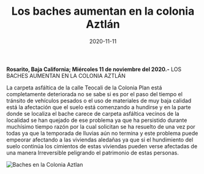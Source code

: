 ﻿---
layout: blog
title:  "Los baches aumentan en la colonia Aztlán"
date:   2020-11-11  
categories: rosarito
permalink: /:categories/:title:output_ext
image: /img/cnr/baches.jpg
alt: "Rosarito Centro"
autor: "CNR Noticias - Canal 73"
---


**Rosarito, Baja California;  Miércoles 11 de noviembre del 2020.-** LOS BACHES AUMENTAN EN LA COLONIA AZTLÁN 


La carpeta asfáltica de la calle Teocali de la Colonia Plan está completamente deteriorada no se sabe si es por el paso del tiempo el tránsito de vehículos pesados o el uso de materiales de muy baja calidad está la afectación que el suelo está comenzando a hundirse y en la parte donde se localiza el bache carece de carpeta asfáltica vecinos de la localidad se han quejado de ese problema ya que ha persistido durante muchísimo tiempo razón por la cual solicitan se ha resuelto de una vez por todas ya que la temporada de lluvias aún no termina y este problema puede empeorar afectando a las viviendas aledañas ya que si el hundimiento del suelo continúa los cimientos de estas viviendas pueden verse afectadas de una manera Irreversible peligrando el patrimonio de estas personas.

<div id="carouselExampleSlidesOnly" class="carousel slide" data-ride="carousel">
  <div class="carousel-inner">
    <div class="carousel-item active">
       <img class="d-block w-100" src="/img/cnr/baches.jpg" loading="lazy"  alt="Baches en la Colonia Aztlan">
    </div>
  </div>
</div>